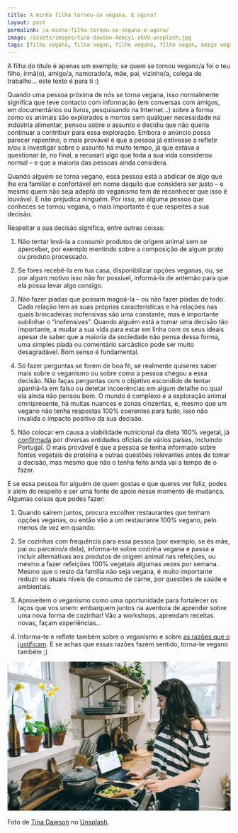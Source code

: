 ```yaml
---
title: A minha filha tornou-se vegana. E agora?
layout: post
permalink: /a-minha-filha-tornou-se-vegana-e-agora/
image: /assets/images/tina-dawson-Aebcy1-zkVU-unsplash.jpg
tags: [filha vegana, filha vegan, filho vegano, filho vegan, amigo vegano, amigo vegan, amiga vegana, amiga vegan, virou vegana, virou vegano, virou vegan, tornou-se vegana, tornou-se vegano, tornou-se vegan, deixou de comer carne, namorada vegana, namorado vegano, esposa vegana, marido vegano, colega vegano, colega vegana]
---
```

A filha do título é apenas um exemplo; se quem se tornou vegano/a foi o teu filho, irmã(o), amigo/a, namorado/a, mãe, pai, vizinho/a, colega de trabalho... este texto é para ti :)

Quando uma pessoa próxima de nós se torna vegana, isso normalmente significa que teve contacto com informação (em conversas com amigos, em documentários ou livros, pesquisando na Internet&#8230;) sobre a forma como os animais são explorados e mortos sem qualquer necessidade na indústria alimentar, pensou sobre o assunto e decidiu que não queria continuar a contribuir para essa exploração. Embora o anúncio possa parecer repentino, o mais provável é que a pessoa já estivesse a refletir e/ou a investigar sobre o assunto há muito tempo, já que estava a questionar (e, no final, a recusar) algo que toda a sua vida considerou normal &#8211; e que a maioria das pessoas ainda considera.

Quando alguém se torna vegano, essa pessoa está a abdicar de algo que lhe era familiar e confortável em nome daquilo que considera ser justo &#8211; e mesmo quem não seja adepto do veganismo tem de reconhecer que isso é louvável. E não prejudica ninguém. Por isso, se alguma pessoa que conheces se tornou vegana, o mais importante é que respeites a sua decisão.

Respeitar a sua decisão significa, entre outras coisas:

  1. Não tentar levá-la a consumir produtos de origem animal sem se aperceber, por exemplo mentindo sobre a composição de algum prato ou produto processado.
  
  2. Se fores recebê-la em tua casa, disponibilizar opções veganas, ou, se por algum motivo isso não for possível, informá-la de antemão para que ela possa levar algo consigo.
  
  3. Não fazer piadas que possam magoá-la &#8211; ou não fazer piadas de todo. Cada relação tem as suas próprias características e há relações nas quais brincadeiras inofensivas são uma constante, mas é importante sublinhar o “inofensivas”. Quando alguém está a tomar uma decisão tão importante, a mudar a sua vida para estar em linha com os seus ideais apesar de saber que a maioria da sociedade não pensa dessa forma, uma simples piada ou comentário sarcástico pode ser muito desagradável. Bom senso é fundamental.
  
  4. Só fazer perguntas se forem de boa fé, se realmente quiseres saber mais sobre o veganismo ou sobre como a pessoa chegou a essa decisão. Não faças perguntas com o objetivo escondido de tentar apanhá-la em falso ou detetar incoerências em algum detalhe no qual ela ainda não pensou bem. O mundo é complexo e a exploração animal omnipresente, há muitas nuances e zonas cinzentas, e, mesmo que um vegano não tenha respostas 100% coerentes para tudo, isso não invalida o impacto positivo da sua decisão.
  
  5. Não colocar em causa a viabilidade nutricional da dieta 100% vegetal, já [confirmada](/a-dieta-100-vegetal-e-saudavel/) por diversas entidades oficiais de vários países, incluindo Portugal. O mais provável é que a pessoa se tenha informado sobre fontes vegetais de proteína e outras questões relevantes antes de tomar a decisão, mas mesmo que não o tenha feito ainda vai a tempo de o fazer.

E se essa pessoa for alguém de quem gostas e que queres ver feliz, podes ir além do respeito e ser uma fonte de apoio nesse momento de mudança. Algumas coisas que podes fazer:

  1. Quando saírem juntos, procura escolher restaurantes que tenham opções veganas, ou então vão a um restaurante 100% vegano, pelo menos de vez em quando.
  
  2. Se cozinhas com frequência para essa pessoa (por exemplo, se és mãe, pai ou parceiro/a dela), informa-te sobre cozinha vegana e passa a incluir alternativas aos produtos de origem animal nas refeições, ou mesmo a fazer refeições 100% vegetais algumas vezes por semana. Mesmo que o resto da família não seja vegana, é muito importante reduzir os atuais níveis de consumo de carne, por questões de saúde e ambientais.
  
  3. Aproveitem o veganismo como uma oportunidade para fortalecer os laços que vos unem: embarquem juntos na aventura de aprender sobre uma nova forma de cozinhar! Vão a workshops, aprendam receitas novas, façam experiências…
  
  4. Informa-te e reflete também sobre o veganismo e sobre [as razões que o justificam](/porque-ser-vegano/). E se achas que essas razões fazem sentido, torna-te vegano também ;)
  
![[Foto de uma jovem a cozinhar]](/assets/images/tina-dawson-Aebcy1-zkVU-unsplash.jpg "Jovem a cozinhar")

<div class="img-caption">Foto de <a href="https://unsplash.com/@leyameera?utm_source=unsplash&utm_medium=referral&utm_content=creditCopyText">Tina Dawson</a> no <a href="https://unsplash.com">Unsplash</a>.</div>
